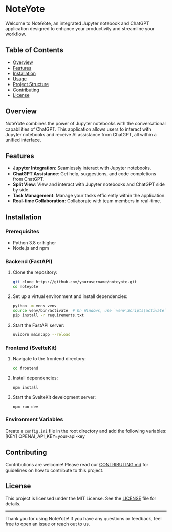 # NoteYote

Welcome to NoteYote, an integrated Jupyter notebook and ChatGPT application designed to enhance your productivity and streamline your workflow.

## Table of Contents

- [Overview](#overview)
- [Features](#features)
- [Installation](#installation)
- [Usage](#usage)
- [Project Structure](#project-structure)
- [Contributing](#contributing)
- [License](#license)

## Overview

NoteYote combines the power of Jupyter notebooks with the conversational capabilities of ChatGPT. This application allows users to interact with Jupyter notebooks and receive AI assistance from ChatGPT, all within a unified interface.

## Features

- **Jupyter Integration**: Seamlessly interact with Jupyter notebooks.
- **ChatGPT Assistance**: Get help, suggestions, and code completions from ChatGPT.
- **Split View**: View and interact with Jupyter notebooks and ChatGPT side by side.
- **Task Management**: Manage your tasks efficiently within the application.
- **Real-time Collaboration**: Collaborate with team members in real-time.

## Installation

### Prerequisites

- Python 3.8 or higher
- Node.js and npm

### Backend (FastAPI)

1. Clone the repository:
    ```sh
    git clone https://github.com/yourusername/noteyote.git
    cd noteyote
    ```

2. Set up a virtual environment and install dependencies:
    ```sh
    python -m venv venv
    source venv/bin/activate  # On Windows, use `venv\Scripts\activate`
    pip install -r requirements.txt
    ```

3. Start the FastAPI server:
    ```sh
    uvicorn main:app --reload
    ```

### Frontend (SvelteKit)

1. Navigate to the frontend directory:
    ```sh
    cd frontend
    ```

2. Install dependencies:
    ```sh
    npm install
    ```

3. Start the SvelteKit development server:
    ```sh
    npm run dev
    ```

### Environment Variables

Create a `config.ini` file in the root directory and add the following variables:
[KEY]
OPENAI_API_KEY=your-api-key



## Contributing

Contributions are welcome! Please read our [CONTRIBUTING.md](CONTRIBUTING.md) for guidelines on how to contribute to this project.

## License

This project is licensed under the MIT License. See the [LICENSE](LICENSE) file for details.

---

Thank you for using NoteYote! If you have any questions or feedback, feel free to open an issue or reach out to us.


